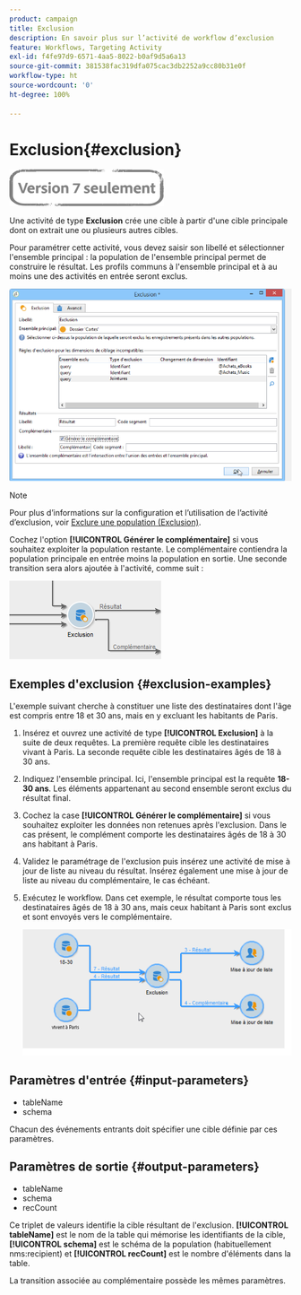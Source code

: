 ```yaml
---
product: campaign
title: Exclusion
description: En savoir plus sur l’activité de workflow d’exclusion
feature: Workflows, Targeting Activity
exl-id: f4fe97d9-6571-4aa5-8022-b0af9d5a6a13
source-git-commit: 381538fac319dfa075cac3db2252a9cc80b31e0f
workflow-type: ht
source-wordcount: '0'
ht-degree: 100%

---
```


# Exclusion{#exclusion}

![](../../assets/v7-only.svg)

Une activité de type **Exclusion** crée une cible à partir d&#39;une cible principale dont on extrait une ou plusieurs autres cibles.

Pour paramétrer cette activité, vous devez saisir son libellé et sélectionner l&#39;ensemble principal : la population de l&#39;ensemble principal permet de construire le résultat. Les profils communs à l&#39;ensemble principal et à au moins une des activités en entrée seront exclus.

![](assets/s_user_segmentation_exclu.png)

>[!NOTE]
>
>Pour plus d’informations sur la configuration et l’utilisation de l’activité d’exclusion, voir [Exclure une population (Exclusion)](targeting-data.md#excluding-a-population--exclusion-).

Cochez l&#39;option **[!UICONTROL Générer le complémentaire]** si vous souhaitez exploiter la population restante. Le complémentaire contiendra la population principale en entrée moins la population en sortie. Une seconde transition sera alors ajoutée à l&#39;activité, comme suit :

![](assets/s_user_segmentation_exclu_compl.png)

## Exemples d&#39;exclusion {#exclusion-examples}

L&#39;exemple suivant cherche à constituer une liste des destinataires dont l&#39;âge est compris entre 18 et 30 ans, mais en y excluant les habitants de Paris.

1. Insérez et ouvrez une activité de type **[!UICONTROL Exclusion]** à la suite de deux requêtes. La première requête cible les destinataires vivant à Paris. La seconde requête cible les destinataires âgés de 18 à 30 ans.
1. Indiquez l&#39;ensemble principal. Ici, l&#39;ensemble principal est la requête **18-30 ans**. Les éléments appartenant au second ensemble seront exclus du résultat final.
1. Cochez la case **[!UICONTROL Générer le complémentaire]** si vous souhaitez exploiter les données non retenues après l&#39;exclusion. Dans le cas présent, le complément comporte les destinataires âgés de 18 à 30 ans habitant à Paris.
1. Validez le paramétrage de l&#39;exclusion puis insérez une activité de mise à jour de liste au niveau du résultat. Insérez également une mise à jour de liste au niveau du complémentaire, le cas échéant.
1. Exécutez le workflow. Dans cet exemple, le résultat comporte tous les destinataires âgés de 18 à 30 ans, mais ceux habitant à Paris sont exclus et sont envoyés vers le complémentaire.

   ![](assets/exclusion_example.png)

## Paramètres d&#39;entrée {#input-parameters}

* tableName
* schema

Chacun des événements entrants doit spécifier une cible définie par ces paramètres.

## Paramètres de sortie {#output-parameters}

* tableName
* schema
* recCount

Ce triplet de valeurs identifie la cible résultant de l&#39;exclusion. **[!UICONTROL tableName]** est le nom de la table qui mémorise les identifiants de la cible, **[!UICONTROL schema]** est le schéma de la population (habituellement nms:recipient) et **[!UICONTROL recCount]** est le nombre d&#39;éléments dans la table.

La transition associée au complémentaire possède les mêmes paramètres.
